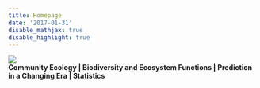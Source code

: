 ```yaml
---
title: Homepage
date: '2017-01-31'
disable_mathjax: true
disable_highlight: true
---
```


<div id="widerimg">
    <img src="/images/yellow_trout_lily.jpg">
    <br/>
<strong> Community Ecology | Biodiversity and Ecosystem Functions | Prediction in a Changing Era | Statistics </strong>
</div>
